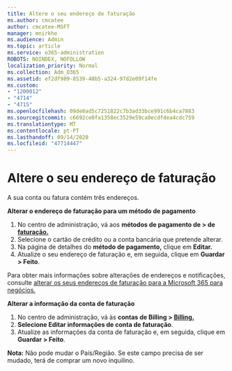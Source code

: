 ```yaml
---
title: Altere o seu endereço de faturação
ms.author: cmcatee
author: cmcatee-MSFT
manager: mnirkhe
ms.audience: Admin
ms.topic: article
ms.service: o365-administration
ROBOTS: NOINDEX, NOFOLLOW
localization_priority: Normal
ms.collection: Adm_O365
ms.assetid: ef2df989-8539-48b5-a324-97d2e09f14fe
ms.custom:
- "1200012"
- "4714"
- "4715"
ms.openlocfilehash: 09de8ad5c7251822c7b3ad33bce991c6b4ca7883
ms.sourcegitcommit: c6692ce0fa1358ec3529e59ca0ecdfdea4cdc759
ms.translationtype: MT
ms.contentlocale: pt-PT
ms.lasthandoff: 09/14/2020
ms.locfileid: "47714447"
---
```

# <a name="change-your-billing-address"></a>Altere o seu endereço de faturação

A sua conta ou fatura contém três endereços.

**Alterar o endereço de faturação para um método de pagamento**

1. No centro de administração, vá aos **métodos de pagamento de > de [faturação.](https://go.microsoft.com/fwlink/p/?linkid=2018806)**
2. Selecione o cartão de crédito ou a conta bancária que pretende alterar.
3. Na página de detalhes do **método de pagamento,** clique em **Editar.**
4. Atualize o seu endereço de faturação e, em seguida, clique em **Guardar > Feito**.

Para obter mais informações sobre alterações de endereços e notificações, consulte [alterar os seus endereços de faturação para a Microsoft 365 para negócios.](https://docs.microsoft.com/microsoft-365/commerce/billing-and-payments/change-your-billing-addresses?view=o365-worldwide)

**Alterar a informação da conta de faturação**

1. No centro de administração, vá às **contas de Billing > [Billing.](https://admin.microsoft.com/Adminportal/Home?source=applauncher#/BillingAccounts/billing-accounts)**
2. **Selecione Editar informações de conta de faturação**.
3. Atualize as informações da conta de faturação e, em seguida, clique em **Guardar > Feito**.

**Nota:** Não pode mudar o País/Região. Se este campo precisa de ser mudado, terá de comprar um novo inquilino.
